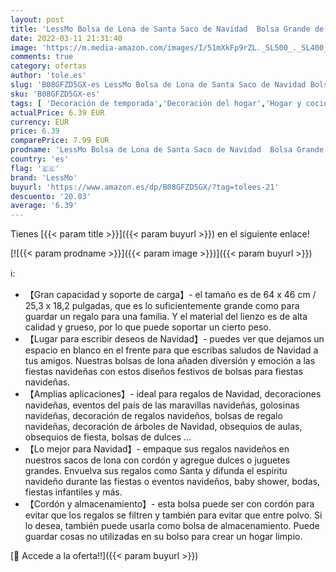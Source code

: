 ```yaml
---
layout: post
title: 'LessMo Bolsa de Lona de Santa Saco de Navidad  Bolsa Grande de Lona con cordón  Bolsa de algodón Favores de Fiesta para Almacenamiento de Paquetes de Navidad Grandes'
date: 2022-03-11 21:31:40
image: 'https://m.media-amazon.com/images/I/51mXkFp9rZL._SL500_._SL400_.jpg'
comments: true
category: ofertas
author: 'tole.es'
slug: 'B08GFZD5GX-es LessMo Bolsa de Lona de Santa Saco de Navidad Bolsa Grande...'
sku: 'B08GFZD5GX-es'
tags: [ 'Decoración de temporada','Decoración del hogar','Hogar y cocina','Medias de navidad','lessmo','navidad', ]
actualPrice: 6.39 EUR
currency: EUR
price: 6.39
comparePrice: 7.99 EUR
prodname: 'LessMo Bolsa de Lona de Santa Saco de Navidad  Bolsa Grande de Lona con cordón  Bolsa de algodón Favores de Fiesta para Almacenamiento de Paquetes de Navidad Grandes'
country: 'es'
flag: '🇪🇸'
brand: 'LessMo'
buyurl: 'https://www.amazon.es/dp/B08GFZD5GX/?tag=tolees-21'
descuento: '20.03'
average: '6.39'
---
```


Tienes [{{< param title >}}]({{< param buyurl >}}) en el siguiente enlace!

[![{{< param prodname >}}]({{< param image >}})]({{< param buyurl >}})

ℹ️:

- 【Gran capacidad y soporte de carga】- el tamaño es de 64 x 46 cm / 25,3 x 18,2 pulgadas, que es lo suficientemente grande como para guardar un regalo para una familia. Y el material del lienzo es de alta calidad y grueso, por lo que puede soportar un cierto peso.
- 【Lugar para escribir deseos de Navidad】- puedes ver que dejamos un espacio en blanco en el frente para que escribas saludos de Navidad a tus amigos. Nuestras bolsas de lona añaden diversión y emoción a las fiestas navideñas con estos diseños festivos de bolsas para fiestas navideñas.
- 【Amplias aplicaciones】- ideal para regalos de Navidad, decoraciones navideñas, eventos del país de las maravillas navideñas, golosinas navideñas, decoración de regalos navideños, bolsas de regalo navideñas, decoración de árboles de Navidad, obsequios de aulas, obsequios de fiesta, bolsas de dulces ...
- 【Lo mejor para Navidad】- empaque sus regalos navideños en nuestros sacos de lona con cordón y agregue dulces o juguetes grandes. Envuelva sus regalos como Santa y difunda el espíritu navideño durante las fiestas o eventos navideños, baby shower, bodas, fiestas infantiles y más.
- 【Cordón y almacenamiento】- esta bolsa puede ser con cordón para evitar que los regalos se filtren y también para evitar que entre polvo. Si lo desea, también puede usarla como bolsa de almacenamiento. Puede guardar cosas no utilizadas en su bolso para crear un hogar limpio.

[🛒 Accede a la oferta!!]({{< param buyurl >}})

